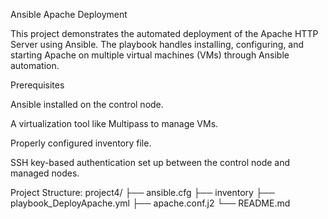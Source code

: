Ansible Apache Deployment

This project demonstrates the automated deployment of the Apache HTTP Server using Ansible. The playbook handles installing, configuring, and starting Apache on multiple virtual machines (VMs) through Ansible automation.

Prerequisites

Ansible installed on the control node.

A virtualization tool like Multipass to manage VMs.

Properly configured inventory file.

SSH key-based authentication set up between the control node and managed nodes.

Project Structure:
project4/
├── ansible.cfg
├── inventory
├── playbook_DeployApache.yml
├── apache.conf.j2
└── README.md
